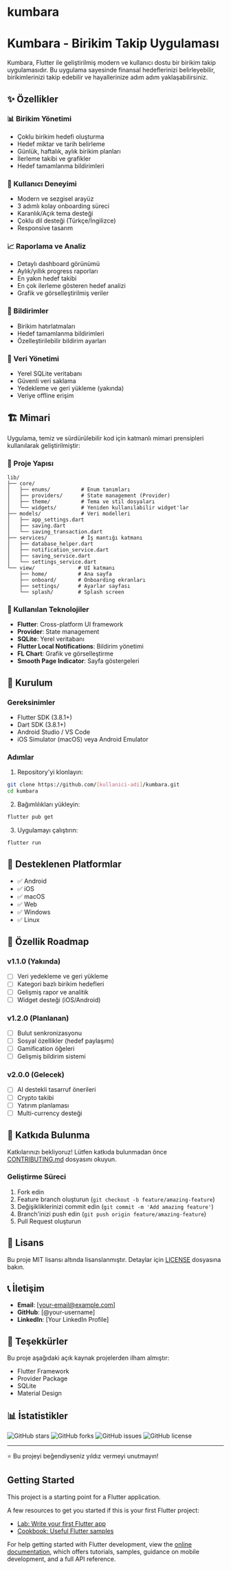 # kumbara

# Kumbara - Birikim Takip Uygulaması

Kumbara, Flutter ile geliştirilmiş modern ve kullanıcı dostu bir birikim takip uygulamasıdır. Bu uygulama sayesinde finansal hedeflerinizi belirleyebilir, birikimlerinizi takip edebilir ve hayallerinize adım adım yaklaşabilirsiniz.

## ✨ Özellikler

### 📊 Birikim Yönetimi
- Çoklu birikim hedefi oluşturma
- Hedef miktar ve tarih belirleme
- Günlük, haftalık, aylık birikim planları
- İlerleme takibi ve grafikler
- Hedef tamamlanma bildirimleri

### 📱 Kullanıcı Deneyimi
- Modern ve sezgisel arayüz
- 3 adımlı kolay onboarding süreci
- Karanlık/Açık tema desteği
- Çoklu dil desteği (Türkçe/İngilizce)
- Responsive tasarım

### 📈 Raporlama ve Analiz
- Detaylı dashboard görünümü
- Aylık/yıllık progress raporları
- En yakın hedef takibi
- En çok ilerleme gösteren hedef analizi
- Grafik ve görselleştirilmiş veriler

### 🔔 Bildirimler
- Birikim hatırlatmaları
- Hedef tamamlanma bildirimleri
- Özelleştirilebilir bildirim ayarları

### 💾 Veri Yönetimi
- Yerel SQLite veritabanı
- Güvenli veri saklama
- Yedekleme ve geri yükleme (yakında)
- Veriye offline erişim

## 🏗️ Mimari

Uygulama, temiz ve sürdürülebilir kod için katmanlı mimari prensipleri kullanılarak geliştirilmiştir:

### 📁 Proje Yapısı
```
lib/
├── core/
│   ├── enums/          # Enum tanımları
│   ├── providers/      # State management (Provider)
│   ├── theme/          # Tema ve stil dosyaları
│   └── widgets/        # Yeniden kullanılabilir widget'lar
├── models/             # Veri modelleri
│   ├── app_settings.dart
│   ├── saving.dart
│   └── saving_transaction.dart
├── services/           # İş mantığı katmanı
│   ├── database_helper.dart
│   ├── notification_service.dart
│   ├── saving_service.dart
│   └── settings_service.dart
└── view/              # UI katmanı
    ├── home/          # Ana sayfa
    ├── onboard/       # Onboarding ekranları
    ├── settings/      # Ayarlar sayfası
    └── splash/        # Splash screen
```

### 🔧 Kullanılan Teknolojiler
- **Flutter**: Cross-platform UI framework
- **Provider**: State management
- **SQLite**: Yerel veritabanı
- **Flutter Local Notifications**: Bildirim yönetimi
- **FL Chart**: Grafik ve görselleştirme
- **Smooth Page Indicator**: Sayfa göstergeleri

## 🚀 Kurulum

### Gereksinimler
- Flutter SDK (3.8.1+)
- Dart SDK (3.8.1+)
- Android Studio / VS Code
- iOS Simulator (macOS) veya Android Emulator

### Adımlar

1. Repository'yi klonlayın:
```bash
git clone https://github.com/[kullanici-adi]/kumbara.git
cd kumbara
```

2. Bağımlılıkları yükleyin:
```bash
flutter pub get
```

3. Uygulamayı çalıştırın:
```bash
flutter run
```

## 📱 Desteklenen Platformlar

- ✅ Android
- ✅ iOS
- ✅ macOS
- ✅ Web
- ✅ Windows
- ✅ Linux

## 🎯 Özellik Roadmap

### v1.1.0 (Yakında)
- [ ] Veri yedekleme ve geri yükleme
- [ ] Kategori bazlı birikim hedefleri
- [ ] Gelişmiş rapor ve analitik
- [ ] Widget desteği (iOS/Android)

### v1.2.0 (Planlanan)
- [ ] Bulut senkronizasyonu
- [ ] Sosyal özellikler (hedef paylaşımı)
- [ ] Gamification öğeleri
- [ ] Gelişmiş bildirim sistemi

### v2.0.0 (Gelecek)
- [ ] AI destekli tasarruf önerileri
- [ ] Crypto takibi
- [ ] Yatırım planlaması
- [ ] Multi-currency desteği

## 🤝 Katkıda Bulunma

Katkılarınızı bekliyoruz! Lütfen katkıda bulunmadan önce [CONTRIBUTING.md](CONTRIBUTING.md) dosyasını okuyun.

### Geliştirme Süreci
1. Fork edin
2. Feature branch oluşturun (`git checkout -b feature/amazing-feature`)
3. Değişikliklerinizi commit edin (`git commit -m 'Add amazing feature'`)
4. Branch'inizi push edin (`git push origin feature/amazing-feature`)
5. Pull Request oluşturun

## 📄 Lisans

Bu proje MIT lisansı altında lisanslanmıştır. Detaylar için [LICENSE](LICENSE) dosyasına bakın.

## 📞 İletişim

- **Email**: [your-email@example.com]
- **GitHub**: [@your-username]
- **LinkedIn**: [Your LinkedIn Profile]

## 🙏 Teşekkürler

Bu proje aşağıdaki açık kaynak projelerden ilham almıştır:
- Flutter Framework
- Provider Package
- SQLite
- Material Design

## 📊 İstatistikler

![GitHub stars](https://img.shields.io/github/stars/username/kumbara)
![GitHub forks](https://img.shields.io/github/forks/username/kumbara)
![GitHub issues](https://img.shields.io/github/issues/username/kumbara)
![GitHub license](https://img.shields.io/github/license/username/kumbara)

---

⭐ Bu projeyi beğendiyseniz yıldız vermeyi unutmayın!

## Getting Started

This project is a starting point for a Flutter application.

A few resources to get you started if this is your first Flutter project:

- [Lab: Write your first Flutter app](https://docs.flutter.dev/get-started/codelab)
- [Cookbook: Useful Flutter samples](https://docs.flutter.dev/cookbook)

For help getting started with Flutter development, view the
[online documentation](https://docs.flutter.dev/), which offers tutorials,
samples, guidance on mobile development, and a full API reference.
